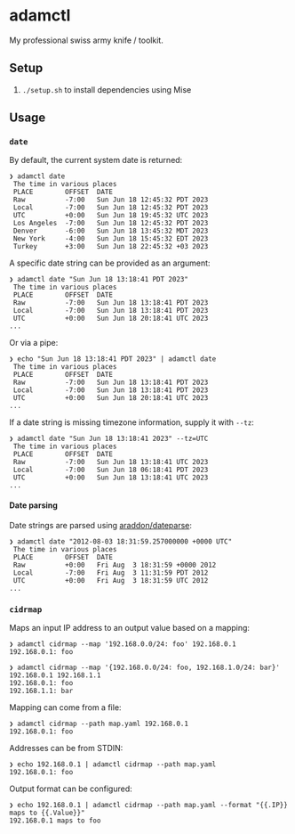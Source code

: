 # adamctl

My professional swiss army knife / toolkit.

## Setup

1. `./setup.sh` to install dependencies using Mise

## Usage

### `date`

By default, the current system date is returned:
```
❯ adamctl date
 The time in various places
 PLACE        OFFSET  DATE
 Raw          -7:00   Sun Jun 18 12:45:32 PDT 2023
 Local        -7:00   Sun Jun 18 12:45:32 PDT 2023
 UTC          +0:00   Sun Jun 18 19:45:32 UTC 2023
 Los Angeles  -7:00   Sun Jun 18 12:45:32 PDT 2023
 Denver       -6:00   Sun Jun 18 13:45:32 MDT 2023
 New York     -4:00   Sun Jun 18 15:45:32 EDT 2023
 Turkey       +3:00   Sun Jun 18 22:45:32 +03 2023
```

A specific date string can be provided as an argument:
```
❯ adamctl date "Sun Jun 18 13:18:41 PDT 2023"
 The time in various places
 PLACE        OFFSET  DATE
 Raw          -7:00   Sun Jun 18 13:18:41 PDT 2023
 Local        -7:00   Sun Jun 18 13:18:41 PDT 2023
 UTC          +0:00   Sun Jun 18 20:18:41 UTC 2023
...
```

Or via a pipe:
```
❯ echo "Sun Jun 18 13:18:41 PDT 2023" | adamctl date
 The time in various places
 PLACE        OFFSET  DATE
 Raw          -7:00   Sun Jun 18 13:18:41 PDT 2023
 Local        -7:00   Sun Jun 18 13:18:41 PDT 2023
 UTC          +0:00   Sun Jun 18 20:18:41 UTC 2023
...
```

If a date string is missing timezone information, supply it with `--tz`:
```
❯ adamctl date "Sun Jun 18 13:18:41 2023" --tz=UTC
 The time in various places
 PLACE        OFFSET  DATE
 Raw          -7:00   Sun Jun 18 13:18:41 UTC 2023
 Local        -7:00   Sun Jun 18 06:18:41 PDT 2023
 UTC          +0:00   Sun Jun 18 13:18:41 UTC 2023
...
```

#### Date parsing

Date strings are parsed using [araddon/dateparse](https://github.com/araddon/dateparse):
```
❯ adamctl date "2012-08-03 18:31:59.257000000 +0000 UTC"
 The time in various places
 PLACE        OFFSET  DATE
 Raw          +0:00   Fri Aug  3 18:31:59 +0000 2012
 Local        -7:00   Fri Aug  3 11:31:59 PDT 2012
 UTC          +0:00   Fri Aug  3 18:31:59 UTC 2012
...
```

### `cidrmap`

Maps an input IP address to an output value based on a mapping:
```
❯ adamctl cidrmap --map '192.168.0.0/24: foo' 192.168.0.1
192.168.0.1: foo

❯ adamctl cidrmap --map '{192.168.0.0/24: foo, 192.168.1.0/24: bar}' 192.168.0.1 192.168.1.1
192.168.0.1: foo
192.168.1.1: bar
```

Mapping can come from a file:
```
❯ adamctl cidrmap --path map.yaml 192.168.0.1
192.168.0.1: foo
```

Addresses can be from STDIN:
```
❯ echo 192.168.0.1 | adamctl cidrmap --path map.yaml
192.168.0.1: foo
```

Output format can be configured:
```
❯ echo 192.168.0.1 | adamctl cidrmap --path map.yaml --format "{{.IP}} maps to {{.Value}}"
192.168.0.1 maps to foo
```
